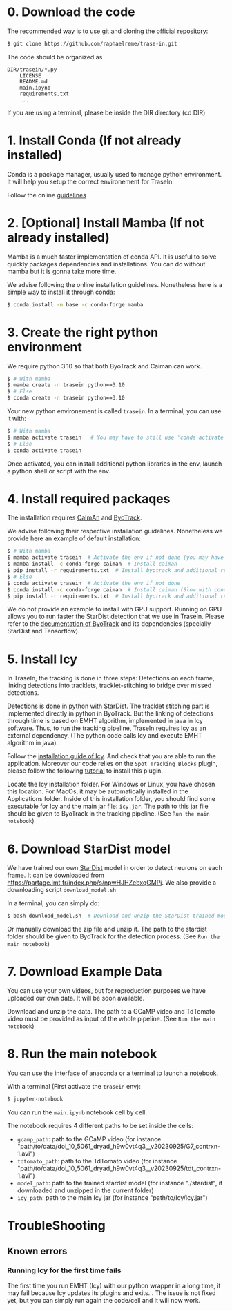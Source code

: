 # 0. Download the code

The recommended way is to use git and cloning the official repository:

```bash
$ git clone https://github.com/raphaelreme/trase-in.git
```

The code should be organized as

```
DIR/trasein/*.py
    LICENSE
    README.md
    main.ipynb
    requirements.txt
    ...
```

If you are using a terminal, please be inside the DIR directory (cd DIR)


# 1. Install Conda (If not already installed)

Conda is a package manager, usually used to manage python environment. It will help you setup the correct environement for TraseIn.

Follow the online [guidelines](https://conda.io/projects/conda/en/latest/user-guide/install/index.html)

# 2. [Optional] Install Mamba (If not already installed)

Mamba is a much faster implementation of conda API. It is useful to solve quickly packages dependencies and installations.
You can do without mamba but it is gonna take more time.

We advise following the online installation guidelines. Nonetheless here is a simple way to install it through conda:

```bash
$ conda install -n base -c conda-forge mamba
```

# 3. Create the right python environment

We require python 3.10 so that both ByoTrack and Caiman can work.

```bash
$ # With mamba
$ mamba create -n trasein python==3.10
$ # Else
$ conda create -n trasein python==3.10
```

Your new python environement is called `trasein`. In a terminal, you can use it with:

```bash
$ # With mamba
$ mamba activate trasein   # You may have to still use 'conda activate' instead of 'mamba activate'
$ # Else
$ conda activate trasein
```

Once activated, you can install additional python libraries in the env, launch a python shell or script with the env. 

# 4. Install required packaqes

The installation requires [CaImAn](https://github.com/flatironinstitute/CaImAn) and [ByoTrack](https://github.com/raphaelreme/byotrack).

We advise following their respective installation guidelines. Nonetheless we provide here an example of default installation:

```bash
$ # With mamba
$ mamba activate trasein  # Activate the env if not done (you may have to still use 'conda activate' instead of 'mamba activate')
$ mamba install -c conda-forge caiman  # Install caiman
$ pip install -r requirements.txt  # Install byotrack and additional requirements
$ # Else
$ conda activate trasein  # Activate the env if not done
$ conda install -c conda-forge caiman  # Install caiman (Slow with conda)
$ pip install -r requirements.txt  # Install byotrack and additional requirements
```

We do not provide an example to install with GPU support. Running on GPU allows you to run faster the StarDist detection that we use in TraseIn. Please refer to the [documentation of ByoTrack](https://byotrack.readthedocs.io/en/latest/install.html) and its dependencies (specially StarDist and Tensorflow).

# 5. Install Icy
In TraseIn, the tracking is done in three steps: Detections on each frame, linking detections into tracklets, tracklet-stitching to bridge over missed detections.

Detections is done in python with StarDist. The tracklet stitching part is implemented directly in python in ByoTrack. But the linking of detections through time is based on EMHT algorithm, implemented in java in Icy software. Thus, to run the tracking pipeline, TraseIn requires Icy as an external dependency. (The python code calls Icy and execute EMHT algorithm in java).

Follow the [installation guide of Icy](https://icy.bioimageanalysis.org/tutorial/installation-instructions-for-icy-software/). And check that you are able to run the application. Moreover our code relies on the `Spot Tracking Blocks` plugin, please follow the following [tutorial](https://icy.bioimageanalysis.org/tutorial/how-to-install-an-icy-plugin/) to install this plugin.

Locate the Icy installation folder. For Windows or Linux, you have chosen this location. For MacOs, it may be automatically installed in the Applications folder. Inside of this installation folder, you should find some executable for Icy and the main jar file: `icy.jar`. The path to this jar file should be given to ByoTrack in the tracking pipeline. (See `Run the main notebook`)

# 6. Download StarDist model

We have trained our own [StarDist](https://github.com/stardist/stardist) model in order to detect neurons on each frame.
It can be downloaded from https://partage.imt.fr/index.php/s/npwHJHZebxqGMPi. We also provide a downloading script `download_model.sh`

In a terminal, you can simply do:
```bash
$ bash download_model.sh  # Download and unzip the StarDist trained model
```

Or manually download the zip file and unzip it. The path to the stardist folder should be given to ByoTrack for the detection process. (See `Run the main notebook`)

# 7. Download Example Data

You can use your own videos, but for reproduction purposes we have uploaded our own data. It will be soon available.

Download and unzip the data. The path to a GCaMP video and TdTomato video must be provided as input of the whole pipeline. (See `Run the main notebook`)

# 8. Run the main notebook

You can use the interface of anaconda or a terminal to launch a notebook.

With a terminal (First activate the `trasein` env):

```bash
$ jupyter-notebook
```

You can run the `main.ipynb` notebook cell by cell.

The notebook requires 4 different paths to be set inside the cells:
- `gcamp_path`: path to the GCaMP video (for instance "path/to/data/doi_10_5061_dryad_h9w0vt4q3__v20230925/G7_contrxn-1.avi")
- `tdtomato_path`: path to the TdTomato video (for instance "path/to/data/doi_10_5061_dryad_h9w0vt4q3__v20230925/tdt_contrxn-1.avi")
- `model_path`: path to the trained stardist model (for instance "./stardist", if downloaded and unzipped in the current folder)
- `icy_path`: path to the main Icy jar (for instance "path/to/Icy/icy.jar")

# TroubleShooting

## Known errors
### Running Icy for the first time fails
The first time you run EMHT (Icy) with our python wrapper in a long time, it may fail because Icy updates its plugins and exits... 
The issue is not fixed yet, but you can simply run again the code/cell and it will now work.
